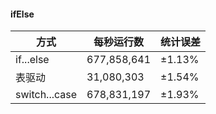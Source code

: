  #### ifElse
 | 方式 | 每秒运行数 | 统计误差 |
 | --- | --- | --- |
 | if...else | 677,858,641 | ±1.13% | 
 | 表驱动 | 31,080,303 | ±1.54% |
 | switch...case| 678,831,197| ±1.93%|